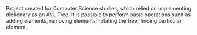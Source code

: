 Project created for Computer Science studies, which relied on implementing dictionary as an AVL Tree.
It is possible to perform basic operations such as adding elements, removing elements, rotating the tree, finding particular element.
